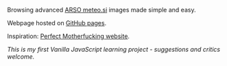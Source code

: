 
Browsing advanced [ARSO meteo.si](https://meteo.arso.gov.si/met/sl/app/webmet/) images made simple and easy.

Webpage hosted on [GitHub pages](https://marjanmo.github.io/cmarso-vreme/).

Inspiration: [Perfect Motherfucking website](https://perfectmotherfuckingwebsite.com/).


*This is my first Vanilla JavaScript learning project - suggestions and critics welcome.*
